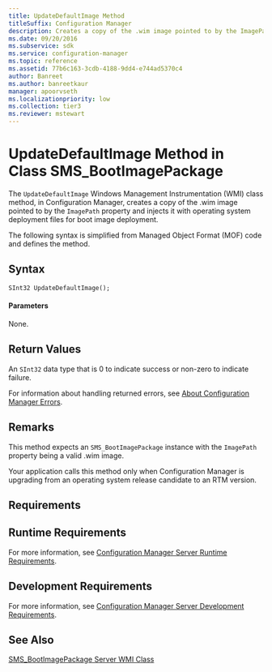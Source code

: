 ```yaml
---
title: UpdateDefaultImage Method
titleSuffix: Configuration Manager
description: Creates a copy of the .wim image pointed to by the ImagePath property. This method expects an SMS_BootImagePackage instance with the ImagePath property being a valid .wim image.
ms.date: 09/20/2016
ms.subservice: sdk
ms.service: configuration-manager
ms.topic: reference
ms.assetid: 77b6c163-3cdb-4188-9dd4-e744ad5370c4
author: Banreet
ms.author: banreetkaur
manager: apoorvseth
ms.localizationpriority: low
ms.collection: tier3
ms.reviewer: mstewart
---
```

# UpdateDefaultImage Method in Class SMS_BootImagePackage
The `UpdateDefaultImage` Windows Management Instrumentation (WMI) class method, in Configuration Manager, creates a copy of the .wim image pointed to by the `ImagePath` property and injects it with operating system deployment files for boot image deployment.

 The following syntax is simplified from Managed Object Format (MOF) code and defines the method.

## Syntax

```
SInt32 UpdateDefaultImage();
```

#### Parameters
 None.

## Return Values
 An `SInt32` data type that is 0 to indicate success or non-zero to indicate failure.

 For information about handling returned errors, see [About Configuration Manager Errors](../../../develop/core/understand/about-configuration-manager-errors.md).

## Remarks
 This method expects an `SMS_BootImagePackage` instance with the `ImagePath` property being a valid .wim image.

 Your application calls this method only when Configuration Manager is upgrading from an operating system release candidate to an RTM version.

## Requirements

## Runtime Requirements
 For more information, see [Configuration Manager Server Runtime Requirements](../../../develop/core/reqs/server-runtime-requirements.md).

## Development Requirements
 For more information, see [Configuration Manager Server Development Requirements](../../../develop/core/reqs/server-development-requirements.md).

## See Also
 [SMS_BootImagePackage Server WMI Class](../../../develop/reference/osd/sms_bootimagepackage-server-wmi-class.md)
